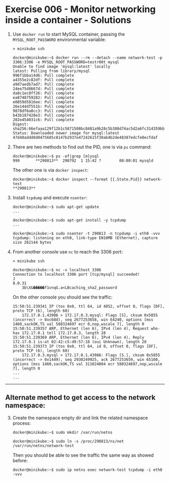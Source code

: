 # Exercise 006 - Monitor networking inside a container - Solutions

1. Use `docker run` to start MySQL container, passing the `MYSQL_ROOT_PASSWORD` environmental variable:

   ```console
   > minikube ssh

   docker@minikube:~$ docker run --rm --detach --name network-test -p 3306:3306 -e MYSQL_ROOT_PASSWORD=testr00t mysql
   Unable to find image 'mysql:latest' locally
   latest: Pulling from library/mysql
   996f1bba14d6: Pull complete 
   a4355e2c82df: Pull complete 
   a9d7aedb7ad7: Pull complete 
   24ee75d8667d: Pull complete 
   da8c1ec8ff26: Pull complete 
   ea8748759282: Pull complete 
   e0859d5816ee: Pull complete 
   26e144df551b: Pull complete 
   9878df6a0cc3: Pull complete 
   b43b187428e3: Pull complete 
   202e454031c6: Pull complete 
   Digest: sha256:66efaaa129f12b1c5871508bc8481a9b28c5b388d74ac5d2a6fc314359bbef91
   Status: Downloaded newer image for mysql:latest
   47d40addd8d0475685c8147b2937e47242615f38ab4b2de48387edcfe0ecfdaf
   ```


2. There are two methods to find out the PID, one is via `ps` command:

   ```console
   docker@minikube:~$ ps -ef|grep [m]ysql
   999       **290813**  290792  1 15:42 ?        00:00:01 mysqld
   ```

   The other one is via `docker inspect`:

   ``` console
   docker@minikube:~$ docker inspect --format {{.State.Pid}} network-test
   **290813**
   ```

3. Install `tcpdump` and execute `nsenter`:

   ```console
   docker@minikube:~$ sudo apt-get update            
   ...
   
   docker@minikube:~$ sudo apt-get install -y tcpdump
   ...
   
   docker@minikube:~$ sudo nsenter -t 290813 -n tcpdump -i eth0 -vvv
   tcpdump: listening on eth0, link-type EN10MB (Ethernet), capture size 262144 bytes
   ```

4. From another console use `nc` to reach the 3306 port:

   ```console
   > minikube ssh

   docker@minikube:~$ nc -v localhost 3306
   Connection to localhost 3306 port [tcp/mysql] succeeded!
   J
   8.0.31
       3b\X&�����f1vnqG.a<LBcaching_sha2_password
   ```

   On the other console you should see the traffic:

   ```console
   15:50:51.239341 IP (tos 0x0, ttl 64, id 4852, offset 0, flags [DF], proto TCP (6), length 60)
       172.17.0.1.43986 > 172.17.0.3.mysql: Flags [S], cksum 0x5855 (incorrect -> 0xc68d), seq 2677253658, win 64240, options [mss 1460,sackOK,TS val 580324697 ecr 0,nop,wscale 7], length 0
   15:50:51.239357 ARP, Ethernet (len 6), IPv4 (len 4), Request who-has 172.17.0.1 tell 172.17.0.3, length 28
   15:50:51.239369 ARP, Ethernet (len 6), IPv4 (len 4), Reply 172.17.0.1 is-at 02:42:c5:d9:57:18 (oui Unknown), length 28
   15:50:51.239373 IP (tos 0x0, ttl 64, id 0, offset 0, flags [DF], proto TCP (6), length 60)
       172.17.0.3.mysql > 172.17.0.1.43986: Flags [S.], cksum 0x5855 (incorrect -> 0x1449), seq 2930249925, ack 2677253659, win 65160, options [mss 1460,sackOK,TS val 311024804 ecr 580324697,nop,wscale 7], length 0
   ...
   ...
   ```

---

## Alternate method to get access to the network namespace:

3. Create the namespace empty dir and link the related namespace process:

   ```console
   docker@minikube:~$ sudo mkdir /var/run/netns
   
   docker@minikube:~$ sudo ln -s /proc/290813/ns/net /var/run/netns/network-test
   ```

   Then you should be able to see the traffic the same way as showed before:

   ```console
   docker@minikube:~$ sudo ip netns exec network-test tcpdump -i eth0 -vvv
   ```
